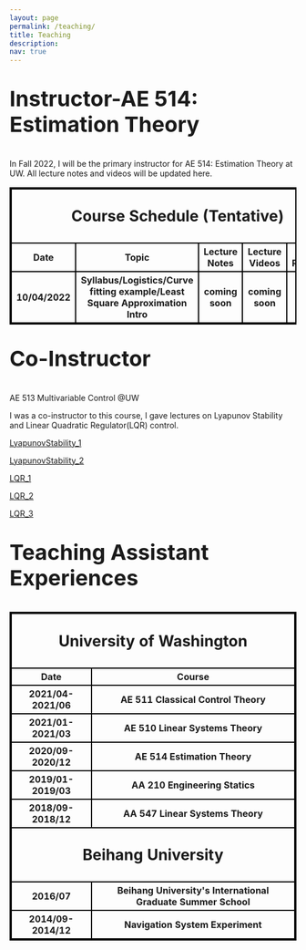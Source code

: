 ```yaml
---
layout: page
permalink: /teaching/
title: Teaching
description: 
nav: true
---
```

<p style="font-size:28pt"><b>Instructor-AE 514: Estimation Theory</b></p>


In Fall 2022, I will be the primary instructor for AE 514: Estimation Theory at UW. All lecture notes and videos will be updated here.
<style>
table, th, td {
  border:2px solid black;
}
</style>


<table style="width:100%">
       <thead>
        <tr>
            <th colspan="5"> <p style="font-size:20pt"> Course Schedule (Tentative)</p></th>
        </tr>
    </thead>
    <tbody>
        <tr>
            <th>Date</th>
            <th>Topic</th>
            <th>Lecture Notes</th>
            <th>Lecture Videos</th>
            <th>Extra Resources</th>
        </tr>
        <tr>
            <th>10/04/2022</th>
            <th>Syllabus/Logistics/Curve fitting example/Least Square Approximation Intro </th>
            <th>coming soon</th>
            <th>coming soon</th>
            <th>coming soon</th>
        </tr>
    </tbody>
</table>


<p style="font-size:28pt"><b>Co-Instructor</b></p>

AE 513 Multivariable Control @UW 

I was a co-instructor to this course, I gave lectures on Lyapunov Stability and Linear Quadratic Regulator(LQR) control. 

<a href="/assets/pdf/teach_estimation/lecture3b_LyapunovStability.pdf" target="_blank">LyapunovStability_1</a>

<a href="/assets/pdf/teach_estimation/lecture4_LyapunovStability.pdf" target="_blank">LyapunovStability_2</a>

<a href="/assets/pdf/teach_estimation/lecture5_lyap_lqr.pdf" target="_blank">LQR_1</a>

<a href="/assets/pdf/teach_estimation/lecture6_lqr.pdf" target="_blank">LQR_2</a>

<a href="/assets/pdf/teach_estimation/lecture7_lqr_dt_ct.pdf" target="_blank">LQR_3</a>


<p style="font-size:28pt"><b>Teaching Assistant Experiences</b></p>
<style>
table, th, td {
  border:2px solid black;
}
</style>


<table style="width:100%">
    <thead>
        <tr>
            <th colspan="2"> <p style="font-size:20pt"> University of Washington</p></th>
        </tr>
    </thead>
    <tbody>
        <tr>
            <th>Date</th>
            <th>Course</th>
        </tr>
        <tr>
            <th>2021/04-2021/06</th>
            <th>AE 511 Classical Control Theory</th>
        </tr>
        <tr>
            <th>2021/01-2021/03</th>
            <th>AE 510 Linear Systems Theory</th>
        </tr>
        <tr>
            <th>2020/09-2020/12</th>
            <th>AE 514 Estimation Theory</th>
        </tr>
        <tr>
            <th>2019/01-2019/03</th>
            <th> AA 210 Engineering Statics</th>
        </tr>
        <tr>
            <th>2018/09-2018/12</th>
            <th> AA 547 Linear Systems Theory</th>
        </tr>
        <thead>
        <tr>
            <th colspan="2"> <p style="font-size:20pt"> Beihang University</p></th>
        </tr>
    	</thead>
        <tr>
            <th>2016/07</th>
            <th> Beihang University's International Graduate Summer School</th>
        </tr>
        <tr>
            <th>2014/09-2014/12</th>
            <th>Navigation System Experiment</th>
        </tr>
    </tbody>
</table>